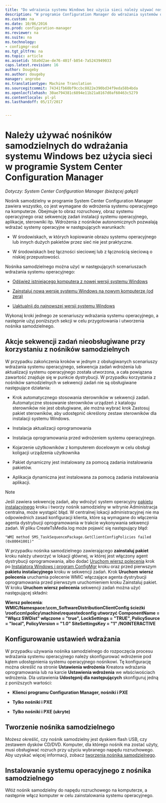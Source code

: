 ```yaml
---
title: "Do wdrażania systemu Windows bez użycia sieci należy używać nośników samodzielnych | Dokumentacja firmy Microsoft"
description: "W programie Configuration Manager do wdrażania systemów operacyjnych, w których przepustowość jest ograniczona lub opcję odświeżania, zainstalować lub uaktualnić komputerów, należy używać nośników samodzielnych."
ms.custom: na
ms.date: 10/06/2016
ms.prod: configuration-manager
ms.reviewer: na
ms.suite: na
ms.technology:
- configmgr-osd
ms.tgt_pltfrm: na
ms.topic: article
ms.assetid: 58a0d2ae-de76-401f-b854-7a5243949033
caps.latest.revision: 16
author: Dougeby
ms.author: dougeby
manager: angrobe
ms.translationtype: Machine Translation
ms.sourcegitcommit: 74341fb60bf9ccbc8822e390bd34f9eda58b4bda
ms.openlocfilehash: 30ae794381c6894e11b21a8167d0af60463c5279
ms.contentlocale: pl-pl
ms.lasthandoff: 05/17/2017


---
```

# <a name="use-stand-alone-media-to-deploy-windows-without-using-the-network-in-system-center-configuration-manager"></a>Należy używać nośników samodzielnych do wdrażania systemu Windows bez użycia sieci w programie System Center Configuration Manager

*Dotyczy: System Center Configuration Manager (bieżącej gałęzi)*

Nośnik samodzielny w programie System Center Configuration Manager zawiera wszystko, co jest wymagane do wdrożenia systemu operacyjnego na komputerze. Obejmuje to obraz rozruchowy, obraz systemu operacyjnego oraz sekwencję zadań instalacji systemu operacyjnego, aplikacje, sterowniki itp. Wdrożenia z nośników autonomicznych pozwalają wdrażać systemy operacyjne w następujących warunkach:  

-   W środowiskach, w których kopiowanie obrazu systemu operacyjnego lub innych dużych pakietów przez sieć nie jest praktyczne.  

-   W środowiskach bez łączności sieciowej lub z łącznością sieciową o niskiej przepustowości.  

Nośnika samodzielnego można użyć w następujących scenariuszach wdrażania systemu operacyjnego:  

-   [Odśwież istniejącego komputera z nowej wersji systemu Windows](refresh-an-existing-computer-with-a-new-version-of-windows.md)  

-   [Zainstaluj nową wersję systemu Windows na nowym komputerze (od zera)](install-new-windows-version-new-computer-bare-metal.md)  

-   [Uaktualnij do najnowszej wersji systemu Windows](upgrade-windows-to-the-latest-version.md)  

 Wykonaj kroki jednego ze scenariuszy wdrażania systemu operacyjnego, a następnie użyj poniższych sekcji w celu przygotowania i utworzenia nośnika samodzielnego.  

## <a name="task-sequence-actions-not-supported-when-using-stand-alone-media"></a>Akcje sekwencji zadań nieobsługiwane przy korzystaniu z nośników samodzielnych  
 W przypadku zakończenia kroków w jednym z obsługiwanych scenariuszy wdrażania systemu operacyjnego, sekwencja zadań wdrożenia lub aktualizacji systemu operacyjnego została utworzona, a cała powiązana zawartość znajduje się w punkcie dystrybucji. W przypadku korzystania z nośników samodzielnych w sekwencji zadań nie są obsługiwane następujące działania:  

-   Krok automatycznego stosowania sterowników w sekwencji zadań. Automatyczne stosowanie sterowników urządzeń z katalogu sterowników nie jest obsługiwane, ale można wybrać krok Zastosuj pakiet sterowników, aby udostępnić określony zestaw sterowników dla instalacji systemu Windows.  

-   Instalacja aktualizacji oprogramowania  

-   Instalacja oprogramowania przed wdrożeniem systemu operacyjnego.  

-   Kojarzenie użytkowników z komputerem docelowym w celu obsługi koligacji urządzenia użytkownika  

-   Pakiet dynamiczny jest instalowany za pomocą zadania instalowania pakietów.  

-   Aplikacja dynamiczna jest instalowana za pomocą zadania instalowania aplikacji.  

> [!NOTE]  
>  Jeśli zawiera sekwencję zadań, aby wdrożyć system operacyjny [pakietu instalacyjnego](../understand/task-sequence-steps.md#BKMK_InstallPackage) kroku i tworzy nośnik samodzielny w witrynie Administracja centralna, może wystąpić błąd. W centralnej lokacji administracyjnej nie ma odpowiednich zasad konfiguracji klienta, które są wymagane do włączenia agenta dystrybucji oprogramowania w trakcie wykonywania sekwencji zadań. W pliku CreateTsMedia.log może pojawić się następujący błąd:  
>   
>  `"WMI method SMS_TaskSequencePackage.GetClientConfigPolicies failed (0x80041001)"`
>   
>  W przypadku nośnika samodzielnego zawierającego **zainstaluj pakiet** kroku należy utworzyć w lokacji głównej, w której jest włączony agent dystrybucji oprogramowania, albo dodać [Uruchom wiersz polecenia](../understand/task-sequence-steps.md#BKMK_RunCommandLine) krok po [Instalatora Windows i program ConfigMgr](../understand/task-sequence-steps.md#BKMK_SetupWindowsandConfigMgr) kroku oraz przed pierwszym **pakietu instalacyjnego** kroku w sekwencji zadań. Krok **Uruchom wiersz polecenia** uruchamia polecenie WMIC włączające agenta dystrybucji oprogramowania przed pierwszym uruchomieniem kroku Zainstaluj pakiet. W kroku **Uruchom wiersz polecenia** sekwencji zadań można użyć następującej składni:  
>   
>  **Wiersz polecenia**: **WMIC/Namespace:\\ccm_SoftwareDistributionClientConfig ścieżki \root\ccm\policy\machine\requestedconfig utworzyć ComponentName = "Włącz SWDist" włączone = "true", LockSettings = "TRUE", PolicySource = "local", PolicyVersion = "1.0" SiteSettingsKey = "1" /NOINTERACTIVE**  

## <a name="configure-deployment-settings"></a>Konfigurowanie ustawień wdrażania  
 W przypadku używania nośnika samodzielnego do rozpoczęcia procesu wdrażania systemu operacyjnego należy skonfigurować wdrożenie pod kątem udostępnienia systemu operacyjnego nośnikowi. Tę konfigurację można określić na stronie **Ustawienia wdrożenia** Kreatora wdrażania oprogramowania lub na karcie **Ustawienia wdrożenia** we właściwościach wdrożenia.  Dla ustawienia **Udostępnij dla następujących** skonfiguruj jedną z poniższych wartości:  

-   **Klienci programu Configuration Manager, nośniki i PXE**  

-   **Tylko nośniki i PXE**  

-   **Tylko nośniki i PXE (ukryte)**  

## <a name="create-the-stand-alone-media"></a>Tworzenie nośnika samodzielnego  
 Możesz określić, czy nośnik samodzielny jest dyskiem flash USB, czy zestawem dysków CD/DVD. Komputer, dla którego nośnik ma zostać użyty, musi obsługiwać rozruch przy użyciu wybranego napędu rozruchowego. Aby uzyskać więcej informacji, zobacz [tworzenia nośnika samodzielnego](create-stand-alone-media.md).  

## <a name="install-the-operating-system-from-stand-alone-media"></a>Instalowanie systemu operacyjnego z nośnika samodzielnego  
 Włóż nośnik samodzielny do napędu rozruchowego na komputerze, a następnie włącz komputer w celu zainstalowania systemu operacyjnego.  

